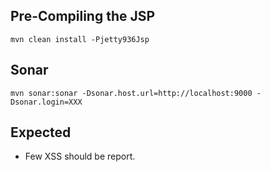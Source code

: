 
## Pre-Compiling the JSP

```
mvn clean install -Pjetty936Jsp
```

## Sonar

```
mvn sonar:sonar -Dsonar.host.url=http://localhost:9000 -Dsonar.login=XXX
```

## Expected

 - Few XSS should be report.
 